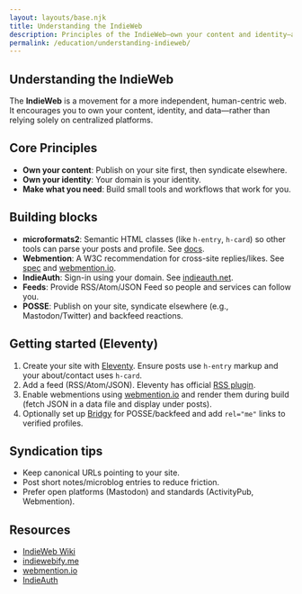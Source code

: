```yaml
---
layout: layouts/base.njk
title: Understanding the IndieWeb
description: Principles of the IndieWeb—own your content and identity—and how to participate.
permalink: /education/understanding-indieweb/
---
```


<section class="prose dark:prose-invert">
  <h1>Understanding the IndieWeb</h1>
  <p>The <strong>IndieWeb</strong> is a movement for a more independent, human-centric web. It encourages you to own your content, identity, and data—rather than relying solely on centralized platforms.</p>

  <h2>Core Principles</h2>
  <ul>
    <li><strong>Own your content</strong>: Publish on your site first, then syndicate elsewhere.</li>
    <li><strong>Own your identity</strong>: Your domain is your identity.</li>
    <li><strong>Make what you need</strong>: Build small tools and workflows that work for you.</li>
  </ul>

  <h2>Building blocks</h2>
  <ul>
    <li><strong>microformats2</strong>: Semantic HTML classes (like <code>h-entry</code>, <code>h-card</code>) so other tools can parse your posts and profile. See <a href="https://microformats.org/wiki/microformats2">docs</a>.</li>
    <li><strong>Webmention</strong>: A W3C recommendation for cross-site replies/likes. See <a href="https://www.w3.org/TR/webmention/">spec</a> and <a href="https://webmention.io/">webmention.io</a>.</li>
    <li><strong>IndieAuth</strong>: Sign-in using your domain. See <a href="https://indieauth.net/">indieauth.net</a>.</li>
    <li><strong>Feeds</strong>: Provide RSS/Atom/JSON Feed so people and services can follow you.</li>
    <li><strong>POSSE</strong>: Publish on your site, syndicate elsewhere (e.g., Mastodon/Twitter) and backfeed reactions.</li>
  </ul>

  <h2>Getting started (Eleventy)</h2>
  <ol>
    <li>Create your site with <a href="https://www.11ty.dev/">Eleventy</a>. Ensure posts use <code>h-entry</code> markup and your about/contact uses <code>h-card</code>.</li>
    <li>Add a feed (RSS/Atom/JSON). Eleventy has official <a href="https://www.11ty.dev/docs/plugins/rss/">RSS plugin</a>.</li>
    <li>Enable webmentions using <a href="https://webmention.io/">webmention.io</a> and render them during build (fetch JSON in a data file and display under posts).</li>
    <li>Optionally set up <a href="https://brid.gy/">Bridgy</a> for POSSE/backfeed and add <code>rel="me"</code> links to verified profiles.</li>
  </ol>

  <h2>Syndication tips</h2>
  <ul>
    <li>Keep canonical URLs pointing to your site.</li>
    <li>Post short notes/microblog entries to reduce friction.</li>
    <li>Prefer open platforms (Mastodon) and standards (ActivityPub, Webmention).</li>
  </ul>

  <h2>Resources</h2>
  <ul>
    <li><a href="https://indieweb.org/">IndieWeb Wiki</a></li>
    <li><a href="https://indiewebify.me/">indiewebify.me</a></li>
    <li><a href="https://webmention.io/">webmention.io</a></li>
    <li><a href="https://indieauth.net/">IndieAuth</a></li>
  </ul>
</section>
